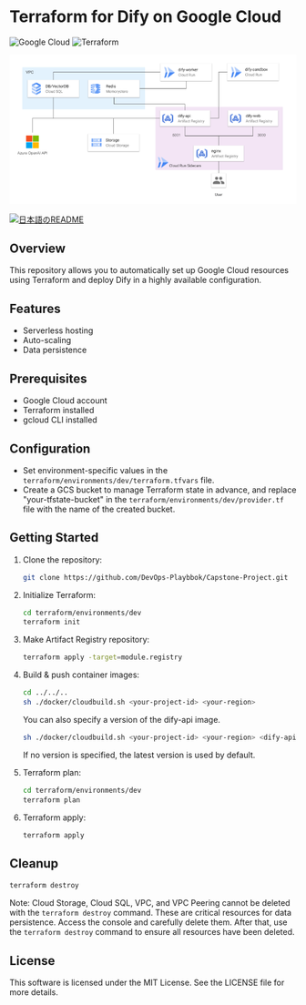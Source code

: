 # Terraform for Dify on Google Cloud

![Google Cloud](https://img.shields.io/badge/Google%20Cloud-4285F4?logo=google-cloud&logoColor=white)
![Terraform](https://img.shields.io/badge/Terraform-1.9.5-blue.svg)


![Dify GCP Architecture](images/dify-google-cloud-architecture.png)

<a href="./README_ja.md"><img alt="日本語のREADME" src="https://img.shields.io/badge/日本語-d9d9d9"></a>

## Overview
This repository allows you to automatically set up Google Cloud resources using Terraform and deploy Dify in a highly available configuration.

## Features
- Serverless hosting
- Auto-scaling
- Data persistence

## Prerequisites
- Google Cloud account
- Terraform installed
- gcloud CLI installed

## Configuration
- Set environment-specific values in the `terraform/environments/dev/terraform.tfvars` file.
- Create a GCS bucket to manage Terraform state in advance, and replace "your-tfstate-bucket" in the `terraform/environments/dev/provider.tf` file with the name of the created bucket.

## Getting Started
1. Clone the repository:
    ```sh
    git clone https://github.com/DevOps-Playbbok/Capstone-Project.git
    ```

2. Initialize Terraform:
    ```sh
    cd terraform/environments/dev
    terraform init
    ```

3. Make Artifact Registry repository:
    ```sh
    terraform apply -target=module.registry
    ```

4. Build & push container images:
    ```sh
    cd ../../..
    sh ./docker/cloudbuild.sh <your-project-id> <your-region>
    ```
    You can also specify a version of the dify-api image.
    ```sh
    sh ./docker/cloudbuild.sh <your-project-id> <your-region> <dify-api-version>
    ```
    If no version is specified, the latest version is used by default.

5. Terraform plan:
    ```sh
    cd terraform/environments/dev
    terraform plan
    ```

6. Terraform apply:
    ```sh
    terraform apply
    ```


## Cleanup
```sh
terraform destroy
```

Note: Cloud Storage, Cloud SQL, VPC, and VPC Peering cannot be deleted with the `terraform destroy` command. These are critical resources for data persistence. Access the console and carefully delete them. After that, use the `terraform destroy` command to ensure all resources have been deleted.


## License
This software is licensed under the MIT License. See the LICENSE file for more details.
